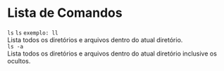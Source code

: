 # Lista de Comandos


```ls``` ``` ls ``` ``` exemplo: ll ```  
Lista todos os diretórios e arquivos dentro do atual diretório.  
```ls -a```   
Lista todos os diretórios e arquivos dentro do atual diretório inclusive os ocultos.  
